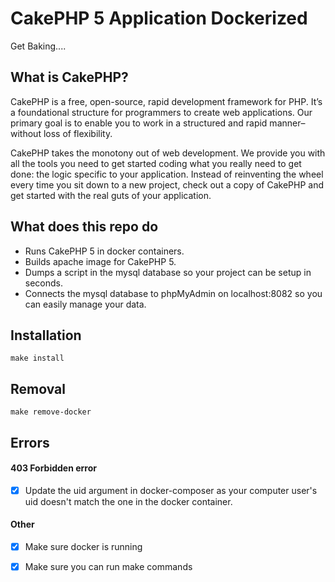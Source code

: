 # CakePHP 5 Application Dockerized

Get Baking....

## What is CakePHP?

CakePHP is a free, open-source, rapid development framework for PHP. It’s a foundational structure for programmers to create web applications. Our primary goal is to enable you to work in a structured and rapid manner–without loss of flexibility.

CakePHP takes the monotony out of web development. We provide you with all the tools you need to get started coding what you really need to get done: the logic specific to your application. Instead of reinventing the wheel every time you sit down to a new project, check out a copy of CakePHP and get started with the real guts of your application.

## What does this repo do

- Runs CakePHP 5 in docker containers.
- Builds apache image for  CakePHP 5.
- Dumps a script in the mysql database so your project can be setup in seconds. 
- Connects the mysql database to phpMyAdmin on localhost:8082 so you can easily manage your data.

## Installation
```
make install 
```

## Removal
```
make remove-docker 
```

## Errors
#### 403 Forbidden error 
- [x] Update the uid argument in docker-composer as your computer user's uid doesn't 
      match the one in the docker container.

#### Other
- [x] Make sure docker is running
- [x] Make sure you can run make commands

